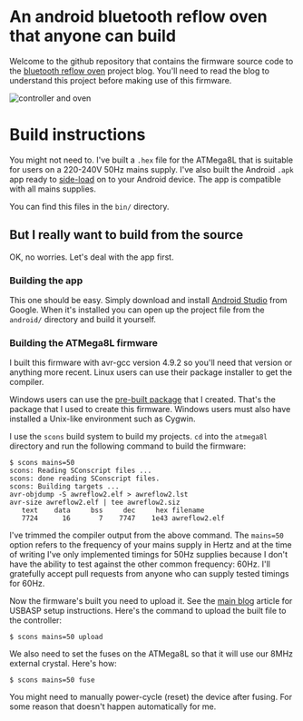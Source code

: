 # An android bluetooth reflow oven that anyone can build

Welcome to the github repository that contains the firmware source code to the [bluetooth reflow oven](http://andybrown.me.uk/wk/2015/07/12/awreflow2) project blog. You'll need to read the blog to understand this project before making use of this firmware.

![controller and oven](http://andybrown.me.uk/wk/wp-content/images/awreflow2/pcb_built_small.jpg)

# Build instructions

You might not need to. I've built a `.hex` file for the ATMega8L that is suitable for users on a 220-240V 50Hz mains supply. I've also built the Android `.apk` app ready to [side-load](http://www.greenbot.com/article/2452614/how-to-sideload-an-app-onto-your-android-phone-or-tablet.html) on to your Android device. The app is compatible with all mains supplies.

You can find this files in the `bin/` directory.

## But I really want to build from the source

OK, no worries. Let's deal with the app first.

### Building the app

This one should be easy. Simply download and install [Android Studio](http://developer.android.com/develop/index.html) from Google. When it's installed you can open up the project file from the `android/` directory and build it yourself.

### Building the ATMega8L firmware

I built this firmware with avr-gcc version 4.9.2 so you'll need that version or anything more recent. Linux users can use their package installer to get the compiler. 

Windows users can use the [pre-built package](http://andybrown.me.uk/wk/2015/03/08/avr-gcc-492/) that I created. That's the package that I used to create this firmware. Windows users must also have installed a Unix-like environment such as Cygwin.

I use the `scons` build system to build my projects. `cd` into the `atmega8l` directory and run the following command to build the firmware:

	$ scons mains=50
	scons: Reading SConscript files ...
	scons: done reading SConscript files.
	scons: Building targets ...
	avr-objdump -S awreflow2.elf > awreflow2.lst
	avr-size awreflow2.elf | tee awreflow2.siz
	   text    data     bss     dec     hex filename
	   7724      16       7    7747    1e43 awreflow2.elf

I've trimmed the compiler output from the above command. The `mains=50` option refers to the frequency of your mains supply in Hertz and at the time of writing I've only implemented timings for 50Hz supplies because I don't have the ability to test against the other common frequency: 60Hz. I'll gratefully accept pull requests from anyone who can supply tested timings for 60Hz.

Now the firmware's built you need to upload it. See the [main blog](http://andybrown.me.uk/wk/2015/07/12/awreflow2) article for USBASP setup instructions. Here's the command to upload the built file to the controller:

	$ scons mains=50 upload

We also need to set the fuses on the ATMega8L so that it will use our 8MHz external crystal. Here's how:

	$ scons mains=50 fuse

You might need to manually power-cycle (reset) the device after fusing. For some reason that doesn't happen automatically for me.